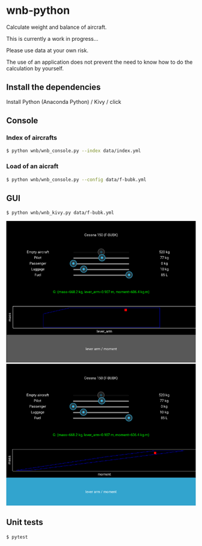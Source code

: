 # wnb-python

Calculate weight and balance of aircraft.

This is currently a work in progress...

Please use data at your own risk.

The use of an application does not prevent the need to know how to do the calculation by yourself.

## Install the dependencies

Install Python (Anaconda Python) / Kivy / click

## Console

### Index of aircrafts

```bash
$ python wnb/wnb_console.py --index data/index.yml
```

### Load of an aicraft

```bash
$ python wnb/wnb_console.py --config data/f-bubk.yml
```

## GUI

```bash
$ python wnb/wnb_kivy.py data/f-bubk.yml
```

![screenshot1](screenshot1.png "Screenshot1")
![screenshot2](screenshot2.png "Screenshot2")

## Unit tests

```bash
$ pytest
```

